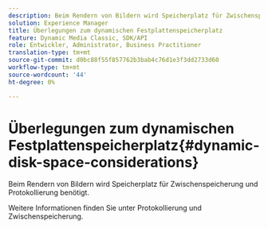 ```yaml
---
description: Beim Rendern von Bildern wird Speicherplatz für Zwischenspeicherung und Protokollierung benötigt.
solution: Experience Manager
title: Überlegungen zum dynamischen Festplattenspeicherplatz
feature: Dynamic Media Classic, SDK/API
role: Entwickler, Administrator, Business Practitioner
translation-type: tm+mt
source-git-commit: d0bc88f55f857762b3bab4c76d1e3f3dd2733d60
workflow-type: tm+mt
source-wordcount: '44'
ht-degree: 0%

---
```



# Überlegungen zum dynamischen Festplattenspeicherplatz{#dynamic-disk-space-considerations}

Beim Rendern von Bildern wird Speicherplatz für Zwischenspeicherung und Protokollierung benötigt.

Weitere Informationen finden Sie unter Protokollierung und Zwischenspeicherung.
